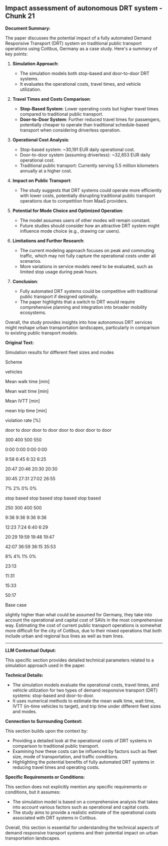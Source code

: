 ## Impact assessment of autonomous DRT system - Chunk 21

**Document Summary:**

The paper discusses the potential impact of a fully automated Demand Responsive Transport (DRT) system on traditional public transport operations using Cottbus, Germany as a case study. Here's a summary of key points:

1. **Simulation Approach**:
   - The simulation models both stop-based and door-to-door DRT systems.
   - It evaluates the operational costs, travel times, and vehicle utilization.

2. **Travel Times and Costs Comparison**:
   - **Stop-Based System**: Lower operating costs but higher travel times compared to traditional public transport.
   - **Door-to-Door System**: Further reduced travel times for passengers, potentially cheaper to operate than traditional schedule-based transport when considering driverless operation.

3. **Operational Cost Analysis**:
   - Stop-based system: ~30,191 EUR daily operational cost.
   - Door-to-door system (assuming driverless): ~32,653 EUR daily operational cost.
   - Traditional public transport: Currently serving 5.5 million kilometers annually at a higher cost.

4. **Impact on Public Transport**:
   - The study suggests that DRT systems could operate more efficiently with lower costs, potentially disrupting traditional public transport operations due to competition from MaaS providers.

5. **Potential for Mode Choice and Optimized Operation**:
   - The model assumes users of other modes will remain constant.
   - Future studies should consider how an attractive DRT system might influence mode choice (e.g., drawing car users).

6. **Limitations and Further Research**:
   - The current modeling approach focuses on peak and commuting traffic, which may not fully capture the operational costs under all scenarios.
   - More variations in service models need to be evaluated, such as limited stop usage during peak hours.

7. **Conclusion**:
   - Fully automated DRT systems could be competitive with traditional public transport if designed optimally.
   - The paper highlights that a switch to DRT would require comprehensive planning and integration into broader mobility ecosystems.

Overall, the study provides insights into how autonomous DRT services might reshape urban transportation landscapes, particularly in comparison to existing public transport models.

**Original Text:**

Simulation results for different fleet sizes and modes

Scheme

vehicles

Mean walk time
[min]

Mean wait time
[min]

Mean IVTT
[min]

mean trip time
[min]

violation rate
[%]

door to door
door to door
door to door
door to door

300
400
500
550

0:00
0:00
0:00
0:00

9:58
6:45
6:32
6:25

20:47
20:46
20:30
20:30

30:45
27:31
27:02
26:55

7%
2%
0%
0%

stop based
stop based
stop based
stop based

250
300
400
500

9:36
9:36
9:36
9:36

12:23
7:24
6:40
6:29

20:29
19:59
19:48
19:47

42:07
36:59
36:15
35:53

8%
4%
1%
0%

23:13

11:31

15:33

50:17

Base case

slightly higher than what could be assumed for Germany, they take into account the operational and capital cost of
SAVs in the most comprehensive way. Estimating the cost of current public transport operations is somewhat more
difficult for the city of Cottbus, due to their mixed operations that both include urban and regional bus lines as well as
tram lines.

---

**LLM Contextual Output:**

This specific section provides detailed technical parameters related to a simulation approach used in the paper.

**Technical Details:**

* The simulation models evaluate the operational costs, travel times, and vehicle utilization for two types of demand responsive transport (DRT) systems: stop-based and door-to-door.
* It uses numerical methods to estimate the mean walk time, wait time, IVTT (in-time vehicles to target), and trip time under different fleet sizes and modes.

**Connection to Surrounding Context:**

This section builds upon the context by:

* Providing a detailed look at the operational costs of DRT systems in comparison to traditional public transport.
* Examining how these costs can be influenced by factors such as fleet size, mode of transportation, and traffic conditions.
* Highlighting the potential benefits of fully automated DRT systems in reducing travel times and operating costs.

**Specific Requirements or Conditions:**

This section does not explicitly mention any specific requirements or conditions, but it assumes:

* The simulation model is based on a comprehensive analysis that takes into account various factors such as operational and capital costs.
* The study aims to provide a realistic estimate of the operational costs associated with DRT systems in Cottbus.

Overall, this section is essential for understanding the technical aspects of demand responsive transport systems and their potential impact on urban transportation landscapes.
